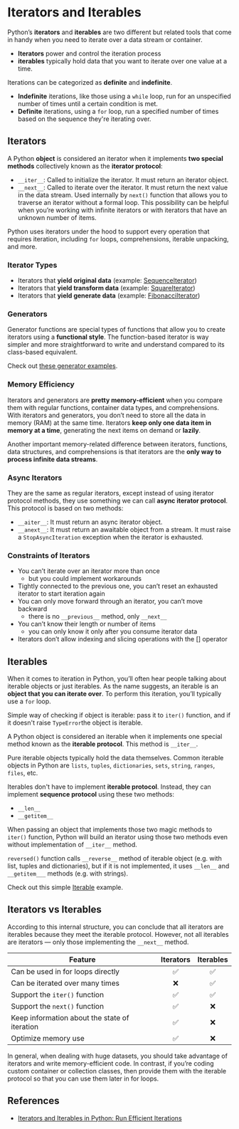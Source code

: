 # Iterators and Iterables

Python’s **iterators** and **iterables** are two different
but related tools that come in handy when you need to iterate
over a data stream or container.

- **Iterators** power and control the iteration process
- **iterables** typically hold data that you want to iterate
  over one value at a time.

Iterations can be categorized as **definite** and **indefinite**.

- **Indefinite** iterations, like those using a `while` loop, run
  for an unspecified number of times until a certain condition is
  met.
- **Definite** iterations, using a `for` loop, run a specified
  number of times based on the sequence they're iterating over.

## Iterators

A Python **object** is considered an iterator when it implements
**two special methods** collectively known as the **iterator
protocol**:

- `__iter__`: Called to initialize the iterator. It must return
  an iterator object.
- `__next__`: Called to iterate over the iterator. It must return
  the next value in the data stream. Used internally by `next()`
  function that allows you to traverse an iterator without a formal
  loop. This possibility can be helpful when you’re working with
  infinite iterators or with iterators that have an unknown number
  of items.

Python uses iterators under the hood to support every operation
that requires iteration, including `for` loops, comprehensions,
iterable unpacking, and more.

### Iterator Types

- Iterators that **yield original data** (example:
  [SequenceIterator](./iterators/sequence_iterator.py))
- Iterators that **yield transform data** (example:
  [SquareIterator](./iterators/square_iterator.py))
- Iterators that **yield generate data** (example:
  [FibonacciIterator](./iterators/fibonacci_iterator.py))

### Generators

Generator functions are special types of functions that allow you
to create iterators using a **functional style**.
The function-based iterator is way simpler and more straightforward
to write and understand compared to its class-based equivalent.

Check out [these generator examples](./iterators/generators.py).

### Memory Efficiency

Iterators and generators are **pretty memory-efficient** when you
compare them with regular functions, container data types, and
comprehensions.
With iterators and generators, you don’t need to store all the data
in memory (RAM) at the same time. Iterators **keep only one data
item in memory at a time**, generating the next items on demand or
**lazily**.

Another important memory-related difference between iterators,
functions, data structures, and comprehensions is that iterators
are the **only way to process infinite data streams**.

### Async Iterators

They are the same as regular iterators, except instead of using
iterator protocol methods, they use something we can call **async
iterator protocol**. This protocol is based on two methods:

- `__aiter__`: It must return an async iterator object.
- `__anext__`: It must return an awaitable object from a stream.
  It must raise a `StopAsyncIteration` exception when the iterator
  is exhausted.

### Constraints of Iterators

- You can’t iterate over an iterator more than once
    - but you could implement workarounds
- Tightly connected to the previous one, you can’t reset an
  exhausted iterator to start iteration again
- You can only move forward through an iterator, you can’t move
  backward
    - there is no `__previous__` method, only `__next__`
- You can’t know their length or number of items
    - you can only know it only after you consume iterator data
- Iterators don’t allow indexing and slicing operations with the
  [] operator

## Iterables

When it comes to iteration in Python, you’ll often hear people
talking about iterable objects or just iterables.
As the name suggests, an iterable is an **object that you can
iterate over**.
To perform this iteration, you’ll typically use a `for` loop.

Simple way of checking if object is iterable: pass it to `iter()`
function, and if it doesn't raise `TypeError`the object is
iterable.

A Python object is considered an iterable when it implements one
special method known as the **iterable protocol**. This method
is `__iter__`.

Pure iterable objects typically hold the data themselves.
Common iterable objects in Python are `lists`, `tuples`,
`dictionaries`, `sets`, `string`, `ranges`, `files`, etc.

Iterables don't have to implement **iterable protocol**. Instead,
they can implement **sequence protocol** using these two methods:

- `__len__`
- `__getitem__`

When passing an object that implements those two magic methods to
`iter()` function, Python will build an iterator using those two
methods even without implementation of `__iter__` method.

`reversed()` function calls `__reverse__` method of iterable
object (e.g. with list, tuples and dictionaries), but if it is
not implemented, it uses `__len__` and `__getitem___` methods
(e.g. with strings).

Check out this simple [Iterable](./iterables/iterable.py) example.

## Iterators vs Iterables

According to this internal structure, you can conclude that all
iterators are iterables because they meet the iterable protocol.
However, not all iterables are iterators — only those implementing
the `__next__` method.

| Feature                                       | Iterators                                             | Iterables                                             |
|-----------------------------------------------|-------------------------------------------------------|-------------------------------------------------------|
| Can be used in for loops directly             | <div style="text-align: center;"><span>✅</span></div> | <div style="text-align: center;"><span>✅</span></div> |
| Can be iterated over many times               | <div style="text-align: center;"><span>❌</span></div> | <div style="text-align: center;"><span>✅</span></div> | 
| Support the `iter()` function                 | <div style="text-align: center;"><span>✅</span></div> | <div style="text-align: center;"><span>✅</span></div> | 
| Support the `next()` function                 | <div style="text-align: center;"><span>✅</span></div> | <div style="text-align: center;"><span>❌</span></div> | 
| Keep information about the state of iteration | <div style="text-align: center;"><span>✅</span></div> | <div style="text-align: center;"><span>❌</span></div> | 
| Optimize memory use                           | <div style="text-align: center;"><span>✅</span></div> | <div style="text-align: center;"><span>❌</span></div> |

In general, when dealing with huge datasets, you should take 
advantage of iterators and write memory-efficient code. 
In contrast, if you’re coding custom container or collection 
classes, then provide them with the iterable protocol so that
you can use them later in for loops.

## References

- [Iterators and Iterables in Python: Run Efficient Iterations](https://realpython.com/python-iterators-iterables/)